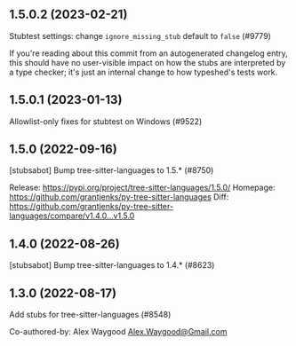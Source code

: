 ## 1.5.0.2 (2023-02-21)

Stubtest settings: change `ignore_missing_stub` default to `false` (#9779)

If you're reading about this commit from an autogenerated changelog entry, this should have no user-visible impact on how the stubs are interpreted by a type checker; it's just an internal change to how typeshed's tests work.

## 1.5.0.1 (2023-01-13)

Allowlist-only fixes for stubtest on Windows (#9522)

## 1.5.0 (2022-09-16)

[stubsabot] Bump tree-sitter-languages to 1.5.* (#8750)

Release: https://pypi.org/project/tree-sitter-languages/1.5.0/
Homepage: https://github.com/grantjenks/py-tree-sitter-languages
Diff: https://github.com/grantjenks/py-tree-sitter-languages/compare/v1.4.0...v1.5.0

## 1.4.0 (2022-08-26)

[stubsabot] Bump tree-sitter-languages to 1.4.* (#8623)

## 1.3.0 (2022-08-17)

Add stubs for tree-sitter-languages (#8548)

Co-authored-by: Alex Waygood <Alex.Waygood@Gmail.com>

